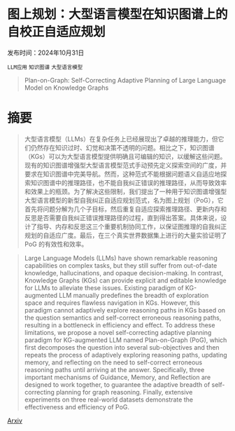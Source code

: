 # 图上规划：大型语言模型在知识图谱上的自校正自适应规划

发布时间：2024年10月31日

`LLM应用` `知识图谱` `大型语言模型`

> Plan-on-Graph: Self-Correcting Adaptive Planning of Large Language Model on Knowledge Graphs

# 摘要

> 大型语言模型（LLMs）在复杂任务上已经展现出了卓越的推理能力，但它们仍然存在知识过时、幻觉和决策不透明的问题。相比之下，知识图谱（KGs）可以为大型语言模型提供明确且可编辑的知识，以缓解这些问题。现有的知识图谱增强型大型语言模型范式手动预先定义探索空间的广度，并要求在知识图谱中完美导航。然而，这种范式不能根据问题语义自适应地探索知识图谱中的推理路径，也不能自我纠正错误的推理路径，从而导致效率和效果上的瓶颈。为了解决这些限制，我们提出了一种用于知识图谱增强型大型语言模型的新型自我纠正自适应规划范式，名为图上规划（PoG），它首先将问题分解为几个子目标，然后重复自适应探索推理路径、更新内存和反思是否需要自我纠正错误推理路径的过程，直到得出答案。具体来说，设计了指导、内存和反思这三个重要机制协同工作，以保证图推理的自我纠正规划的自适应广度。最后，在三个真实世界数据集上进行的大量实验证明了 PoG 的有效性和效率。

> Large Language Models (LLMs) have shown remarkable reasoning capabilities on complex tasks, but they still suffer from out-of-date knowledge, hallucinations, and opaque decision-making. In contrast, Knowledge Graphs (KGs) can provide explicit and editable knowledge for LLMs to alleviate these issues. Existing paradigm of KG-augmented LLM manually predefines the breadth of exploration space and requires flawless navigation in KGs. However, this paradigm cannot adaptively explore reasoning paths in KGs based on the question semantics and self-correct erroneous reasoning paths, resulting in a bottleneck in efficiency and effect. To address these limitations, we propose a novel self-correcting adaptive planning paradigm for KG-augmented LLM named Plan-on-Graph (PoG), which first decomposes the question into several sub-objectives and then repeats the process of adaptively exploring reasoning paths, updating memory, and reflecting on the need to self-correct erroneous reasoning paths until arriving at the answer. Specifically, three important mechanisms of Guidance, Memory, and Reflection are designed to work together, to guarantee the adaptive breadth of self-correcting planning for graph reasoning. Finally, extensive experiments on three real-world datasets demonstrate the effectiveness and efficiency of PoG.

[Arxiv](https://arxiv.org/abs/2410.23875)